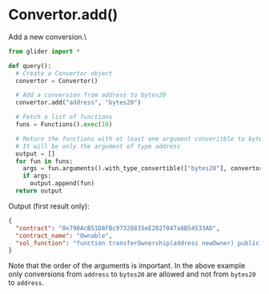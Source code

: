 # Convertor.add()

Add a new conversion.\


```python
from glider import *

def query():
  # Create a Convertor object 
  convertor = Convertor()

  # Add a conversion from address to bytes20
  convertor.add("address", "bytes20")

  # Fetch a list of functions
  funs = Functions().exec(10)

  # Return the functions with at least one argument converitble to bytes20
  # It will be only the argument of type address
  output = []
  for fun in funs:
    args = fun.arguments().with_type_convertible(["bytes20"], convertor)
    if args:
      output.append(fun)
  return output
```

Output (first result only):

```json
{
  "contract": "0x798AcB51D8FBc97328835eE2027047a8B54533AD",
  "contract_name": "Ownable",
  "sol_function": "function transferOwnership(address newOwner) public virtual onlyOwner {\n        require(newOwner != address(0),\"Ownable: new owner is the zero address\");\n        _setOwner(newOwner);\n    }"
}

```

Note that the order of the arguments is important. In the above example only conversions from `address` to `bytes20` are allowed and not from `bytes20` to `address`.
